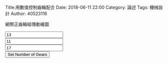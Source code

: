 Title:用數值控制齒輪配合
Date: 2018-06-11 22:00 
Category: 論述
Tags: 機械設計
Author: 40523116

<p>網際正齒輪組傳動繪圖</p>

<!-- 導入 Brython 標準程式庫 -->

<script src="./../data/Brython-3.3.1/brython.js"></script>

<script src="./../data/Brython-3.3.1/brython_stdlib.js"></script>

<!-- 啟動 Brython -->

<script>
window.onload=function(){
// 設定 data/py 為共用程式路徑
brython({debug:1, pythonpath:['./../data/py']});
}
</script>

<canvas id="onegear2" width="800" height="600"></canvas>

<div id="onegear2_div" width="800" height="20"></div>

<p><input id="n1" value="13"></input><br />
<input id="n2" value="11"></input><br />
<input id="n3" value="17"></input><br />
<button id="button">Set Number of Gears</button></p>

<script type="text/python3">
from browser import document as doc
from browser import html
import math
# deg 為角度轉為徑度的轉換因子
deg = math.pi/180.
# 定義 Spur 類別
class Spur(object):
    def __init__(self, ctx):
        self.ctx = ctx

    def create_line(self, x1, y1, x2, y2, width=3, fill="red"):
        self.ctx.beginPath()
        self.ctx.lineWidth = width
        self.ctx.moveTo(x1, y1)
        self.ctx.lineTo(x2, y2)
        self.ctx.strokeStyle = fill
        self.ctx.stroke()
    #
    # 定義一個繪正齒輪的繪圖函式
    # midx 為齒輪圓心 x 座標
    # midy 為齒輪圓心 y 座標
    # rp 為節圓半徑, n 為齒數
    # pa 為壓力角 (deg)
    # 已經針對 n 大於等於 52 齒時的繪圖錯誤修正, 因為 base circle 與齒根圓大小必須進行判斷
    def Gear(self, midx, midy, rp, n=20, pa=20, color="black"):
        # 齒輪漸開線分成 15 線段繪製
        imax = 15
        # 在輸入的畫布上繪製直線, 由圓心到節圓 y 軸頂點畫一直線
        self.create_line(midx, midy, midx, midy-rp)
        # 畫出 rp 圓, 畫圓函式尚未定義
        #create_oval(midx-rp, midy-rp, midx+rp, midy+rp, width=2)
        # a 為模數 (代表公制中齒的大小), 模數為節圓直徑(稱為節徑)除以齒數
        # 模數也就是齒冠大小
        a=2*rp/n
        # d 為齒根大小, 為模數的 1.157 或 1.25倍, 這裡採 1.25 倍
        d=2.5*rp/n
        # ra 為齒輪的外圍半徑
        ra=rp+a
        # 畫出 ra 圓, 畫圓函式尚未定義
        #create_oval(midx-ra, midy-ra, midx+ra, midy+ra, width=1)
        # rb 則為齒輪的基圓半徑
        # 基圓為漸開線長齒之基準圓
        rb=rp*math.cos(pa*deg)
        # 畫出 rb 圓 (基圓), 畫圓函式尚未定義
        #create_oval(midx-rb, midy-rb, midx+rb, midy+rb, width=1)
        # rd 為齒根圓半徑
        rd=rp-d
        # 當 rd 大於 rb 時, 漸開線並非畫至 rb, 而是 rd
        # 畫出 rd 圓 (齒根圓), 畫圓函式尚未定義
        #create_oval(midx-rd, midy-rd, midx+rd, midy+rd, width=1)
        # dr 則為基圓到齒頂圓半徑分成 imax 段後的每段半徑增量大小
        # 將圓弧分成 imax 段來繪製漸開線
        # 當 rd 大於 rb 時, 漸開線並非畫至 rb, 而是 rd
        if rd>rb:
            dr = (ra-rd)/imax
        else:
            dr=(ra-rb)/imax
        # tan(pa*deg)-pa*deg 為漸開線函數
        sigma=math.pi/(2*n)+math.tan(pa*deg)-pa*deg
        for j in range(n):
            ang=-2.*j*math.pi/n+sigma
            ang2=2.*j*math.pi/n+sigma
            lxd=midx+rd*math.sin(ang2-2.*math.pi/n)
            lyd=midy-rd*math.cos(ang2-2.*math.pi/n)
            for i in range(imax+1):
                # 當 rd 大於 rb 時, 漸開線並非畫至 rb, 而是 rd
                if rd>rb:
                    r=rd+i*dr
                else:
                    r=rb+i*dr
                theta=math.sqrt((r*r)/(rb*rb)-1.)
                alpha=theta-math.atan(theta)
                xpt=r*math.sin(alpha-ang)
                ypt=r*math.cos(alpha-ang)
                xd=rd*math.sin(-ang)
                yd=rd*math.cos(-ang)
                # i=0 時, 繪線起點由齒根圓上的點, 作為起點
                if(i==0):
                    last_x = midx+xd
                    last_y = midy-yd
                # 由左側齒根圓作為起點, 除第一點 (xd,yd) 齒根圓上的起點外, 其餘的 (xpt,ypt)則為漸開線上的分段點
                self.create_line((midx+xpt),(midy-ypt),(last_x),(last_y),fill=color)
                # 最後一點, 則為齒頂圓
                if(i==imax):
                    lfx=midx+xpt
                    lfy=midy-ypt
                last_x = midx+xpt
                last_y = midy-ypt
            # the line from last end of dedendum point to the recent
            # end of dedendum point
            # lxd 為齒根圓上的左側 x 座標, lyd 則為 y 座標
            # 下列為齒根圓上用來近似圓弧的直線
            self.create_line((lxd),(lyd),(midx+xd),(midy-yd),fill=color)
            for i in range(imax+1):
                # 當 rd 大於 rb 時, 漸開線並非畫至 rb, 而是 rd
                if rd>rb:
                    r=rd+i*dr
                else:
                    r=rb+i*dr
                theta=math.sqrt((r*r)/(rb*rb)-1.)
                alpha=theta-math.atan(theta)
                xpt=r*math.sin(ang2-alpha)
                ypt=r*math.cos(ang2-alpha)
                xd=rd*math.sin(ang2)
                yd=rd*math.cos(ang2)
                # i=0 時, 繪線起點由齒根圓上的點, 作為起點
                if(i==0):
                    last_x = midx+xd
                    last_y = midy-yd
                # 由右側齒根圓作為起點, 除第一點 (xd,yd) 齒根圓上的起點外, 其餘的 (xpt,ypt)則為漸開線上的分段點
                self.create_line((midx+xpt),(midy-ypt),(last_x),(last_y),fill=color)
                # 最後一點, 則為齒頂圓
                if(i==imax):
                    rfx=midx+xpt
                    rfy=midy-ypt
                last_x = midx+xpt
                last_y = midy-ypt
            # lfx 為齒頂圓上的左側 x 座標, lfy 則為 y 座標
            # 下列為齒頂圓上用來近似圓弧的直線
            self.create_line(lfx,lfy,rfx,rfy,fill=color)

canvas = doc['onegear2']
ctx = canvas.getContext("2d")

# 以 button 驅動的事件函式
def setgearnumber(e):
    ctx.clearRect(0, 0, canvas.width, canvas.height)
    x = (canvas.width)/2
    y = (canvas.height)/2
    if doc["n1"].value.isdigit():
        n17 = int(doc["n1"].value)
    else:
        n17 = 17

    if doc["n2"].value.isdigit():
        n11 = int(doc["n2"].value)
    else:
        n11 = 11

    if doc["n3"].value.isdigit():
        n13 = int(doc["n3"].value)
    else:
        n13 = 13

    # 只使用畫布高度的 80%
    canvas_size = canvas.height*0.4
    r17 = canvas_size*n17/(n17+n11+n13)
    r11 = canvas_size*n11/(n17+n11+n13)
    r13 = canvas_size*n13/(n17+n11+n13)
    # 計算各齒輪中心座標
    x17 = x - r17-r11
    y17 = y

    x11 = x 
    y11 = y

    x13 = x + r11+r13
    y13 = y

    pa = 20
    # 開始繪製齒輪
    # 儲存原有的座標系統
    ctx.save()
    # 平移到齒輪圓心
    ctx.translate(x17, y17)
    # 以齒輪圓心旋轉 90 度, 讓紅色標線在齒輪右側保持水平
    ctx.rotate(90*deg)
    # 平移回原來的座標原點
    ctx.translate(-x17, -y17)
    gear17 = Spur(ctx).Gear(x17, y17, r17, n17, pa, "blue")
    # 回復原有的座標系統
    ctx.restore()

    ctx.save()
    ctx.translate(x11, y11)
    # 中間齒輪轉動 -90 度加上一齒, 可以與左側齒輪囓合
    ctx.rotate(-90*deg-math.pi/n11)
    ctx.translate(-x11, -y11)
    gear11 = Spur(ctx).Gear(x11, y11, r11, n11, pa, "blue")
    ctx.restore()

    ctx.save()
    ctx.translate(x13, y13)
    # 右側齒輪轉動 -90 度加上一齒, 可以與原來標線在左側水平的中間齒輪囓合, 但是目前中間齒輪的標線已經轉了 180 度加或減一次
    # 必須配合兩齒的速比轉換旋轉角, 以便讓中間齒輪與右側齒輪囓合
    ctx.rotate(-90*deg-math.pi/n13+(180*deg+math.pi/n11)*n11/n13)
    ctx.translate(-x13, -y13)
    gear13 = Spur(ctx).Gear(x13, y13, r13, n13, pa, "blue")
    ctx.restore()

setgearnumber(True)

'''
div = doc["onegear2_div"]
form = html.FORM()
input1 = html.INPUT(type="text", id="n1", name="n1", value="13")
input2 = html.INPUT(type="text", id="n2", name="n2", value="11")
input3 = html.INPUT(type="text", id="n3", name="n3", value="19")
div <= input1 + html.BR() + input2 + html.BR() + input3
'''
doc['button'].bind('click',setgearnumber)
</script>
